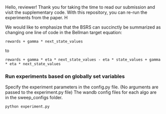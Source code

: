 Hello, reviewer! Thank you for taking the time to read our submission and visit the supplementary code. With this repository, you can re-run the experiments from the paper. H

We would like to emphasize that the BSRS can succinctly be summarized as changing one line of code in the Bellman target equation:

```
rewards + gamma * next_state_values
```
to 
```
rewards + gamma * eta * next_state_values - eta * state_values + gamma * eta * next_state_values
```

### Run experiments based on globally set variables

Specify the experiment parameters in the config.py file. (No arguments are passed to the experiment.py file)
The wandb config files for each algo are in the sweep_configs folder.

```
python experiment.py
```
